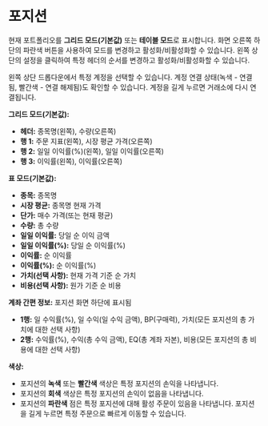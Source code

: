 # **포지션**

현재 포트폴리오를 **그리드 모드(기본값)** 또는 **테이블 모드**로 표시합니다.
화면 오른쪽 하단의 파란색 버튼을 사용하여 모드를 변경하고 활성화/비활성화할 수 있습니다.
왼쪽 상단의 설정을 클릭하여 특정 헤더의 순서를 변경하고 활성화/비활성화할 수 있습니다.

왼쪽 상단 드롭다운에서 특정 계정을 선택할 수 있습니다.
계정 연결 상태(녹색 - 연결됨, 빨간색 - 연결 해제됨)도 확인할 수 있습니다.
계정을 길게 누르면 거래소에 다시 연결됩니다.

**그리드 모드(기본값):**
- **헤더:** 종목명(왼쪽), 수량(오른쪽)
- **행 1:** 주문 지표(왼쪽), 시장 평균 가격(오른쪽)
- **행 2:** 일일 이익률(%)(왼쪽), 일일 이익률(오른쪽)
- **행 3:** 이익률(왼쪽), 이익률(오른쪽)

**표 모드(기본값):**
- **종목:** 종목명
- **시장 평균:** 종목명 현재 가격
- **단가:** 매수 가격(또는 현재 평균)
- **수량:** 총 수량
- **일일 이익률:** 당일 순 이익 금액
- **일일 이익률(%):** 당일 순 이익률(%)
- **이익률:** 순 이익률
- **이익률(%):** 순 이익률(%)
- **가치(선택 사항):** 현재 가격 기준 순 가치
- **비용(선택 사항):** 원가 기준 순 비용

**계좌 간편 정보:**
포지션 화면 하단에 표시됨
- **1행:** 일 수익률(%), 일 수익(일 수익 금액), BP(구매력), 가치(모든 포지션의 총 가치에 대한 선택 사항)
- **2행:** 수익률(%), 수익(총 수익 금액), EQ(총 계좌 자본), 비용(모든 포지션의 총 비용에 대한 선택 사항)

**색상:**
- 포지션의 **녹색** 또는 **빨간색** 색상은 특정 포지션의 손익을 나타냅니다.
- 포지션의 **회색** 색상은 특정 포지션의 손익이 없음을 나타냅니다.
- 포지션의 **파란색** 점은 특정 포지션에 대해 활성 주문이 있음을 나타냅니다. 포지션을 길게 누르면 특정 주문으로 빠르게 이동할 수 있습니다.
